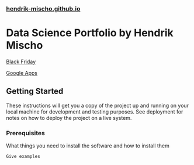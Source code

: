 ### [hendrik-mischo.github.io](https://hendrik-mischo.github.io)
# Data Science Portfolio by Hendrik Mischo

[Black Friday](https://hendrik-mischo.github.io/Projects/Black_Friday/Black_Friday.html)

[Google Apps](https://hendrik-mischo.github.io/blob/master/Projects/Google_Apps/Google_Apps.html)

## Getting Started

These instructions will get you a copy of the project up and running on your local machine for development and testing purposes. See deployment for notes on how to deploy the project on a live system.

### Prerequisites

What things you need to install the software and how to install them

```
Give examples
```

